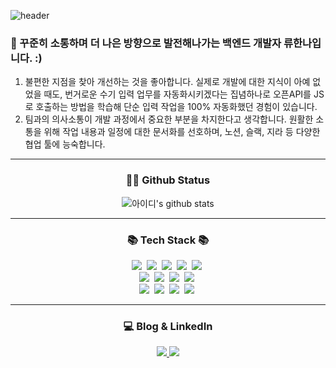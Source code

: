 
![header](https://capsule-render.vercel.app/api?type=soft&color=timeGradient&height=250&section=header&text=Welcome!&fontSize=70&&animation=fadeIn&desc=Check%20Hanna's%20repo!&descAlignY=70&theme=gruvbox_light)

<p>
  <h3>👋 꾸준히 소통하며 더 나은 방향으로 발전해나가는 백엔드 개발자 류한나입니다. :) </h3>
  
  1. 불편한 지점을 찾아 개선하는 것을 좋아합니다. 
     실제로 개발에 대한 지식이 아예 없었을 때도, 번거로운 수기 입력 업무를 자동화시키겠다는 집념하나로 오픈API를 JS로 호출하는 방법을 학습해 단순 입력 작업을 100% 자동화했던 경험이 있습니다.
  2. 팀과의 의사소통이 개발 과정에서 중요한 부분을 차지한다고 생각합니다.
     원활한 소통을 위해 작업 내용과 일정에 대한 문서화를 선호하며, 노션, 슬랙, 지라 등 다양한 협업 툴에 능숙합니다.
</p>

---

<div align="center">
  <h3 align="center">👩‍💻 Github Status</h3>

![아이디's github stats](https://github-readme-stats.vercel.app/api?username=hanna-ryu&show_icons=true)

</div>

---

<h3 align="center">📚 Tech Stack 📚</h3>
<p align="center">
  <img src="https://img.shields.io/badge/Java-007396?style=flat-square&logo=Java&logoColor=white"/></a>&nbsp
  <img src="https://img.shields.io/badge/Spring-6DB33F?style=flat-square&logo=Spring&logoColor=white"/></a>&nbsp 
  <img src="https://img.shields.io/badge/HTML5-E34F26?style=flat-square&logo=HTML5&logoColor=white"/></a>&nbsp 
  <img src="https://img.shields.io/badge/CSS3-1572B6?style=flat-square&logo=CSS3&logoColor=white"/></a>&nbsp 
  <img src="https://img.shields.io/badge/Javascript-ffb13b?style=flat-square&logo=javascript&logoColor=white"/></a>&nbsp 
  <br>
  <img src="https://img.shields.io/badge/Spring-6DB33F?style=flat-square&logo=Spring&logoColor=white"/></a>&nbsp
  <img src="https://img.shields.io/badge/SpringBoot-6DB33F?style=flat-square&logo=SpringBoot&logoColor=white"/></a>&nbsp 
  <img src="https://img.shields.io/badge/Node.js-339933?style=flat-square&logo=Node.js&logoColor=white"/></a>&nbsp
  <img src="https://img.shields.io/badge/Express-000000?style=flat-square&logo=Express&logoColor=white"/></a>&nbsp
  <br>
  <img src="https://img.shields.io/badge/Mysql-E6B91E?style=flat-square&logo=MySql&logoColor=white"/></a>&nbsp 
  <img src="https://img.shields.io/badge/MongoDB-47A248?style=flat-square&logo=MongoDB&logoColor=white"/></a>&nbsp 
  <img src="https://img.shields.io/badge/Mongoose-880000?style=flat-square&logo=Mongoose&logoColor=white"/></a>&nbsp 
  <img src="https://img.shields.io/badge/AWS-232F3E?style=flat-square&logo=AmazonAWS&logoColor=white"/></a>&nbsp 
<!--   <img src="https://img.shields.io/badge/Docker-2496ED?style=flat-square&logo=Docker&logoColor=white"/></a>&nbsp  -->

</p>

---

<h3 align="center">💻 Blog & LinkedIn</h3>
<p align="center">
    <a href="https://velog.io/@foureaf/posts">
        <img src="https://img.shields.io/badge/Velog-20c997?style=for-the-badge&logo=Vimeo&logoColor=white"> 
    </a>
      <a href="https://www.linkedin.com/in/hanna-ryu-b5b853208/">
        <img src="https://img.shields.io/badge/LinkedIn-0A66C2?style=for-the-badge&logo=LinkedIn&logoColor=white"> 
    </a>
</p>
